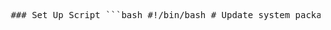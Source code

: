 <pre> ### Set Up Script ```bash #!/bin/bash # Update system packages sudo yum update -y # Install needed tooling sudo yum install -y git curl -sL https://rpm.nodesource.com/setup_18.x | sudo bash - sudo yum install -y nodejs npm install -g npm@latest # Pull in and navigate to project root git clone https://github.com/xavierlmendez/portfolioWebsite.git cd portfolioWebsite/xavis_projects # Install npm dependencies npm install # Launch the application npm run build npm run start ``` </pre>

